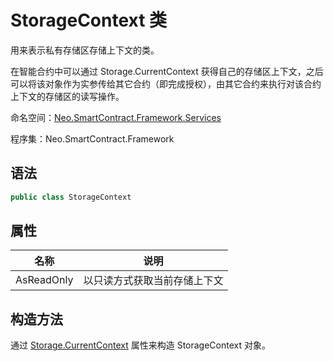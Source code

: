 # StorageContext 类

用来表示私有存储区存储上下文的类。

在智能合约中可以通过 Storage.CurrentContext 获得自己的存储区上下文，之后可以将该对象作为实参传给其它合约（即完成授权），由其它合约来执行对该合约上下文的存储区的读写操作。

命名空间：[Neo.SmartContract.Framework.Services](../services.md)

程序集：Neo.SmartContract.Framework

## 语法

```c#
public class StorageContext
```

## 属性

| 名称                                       | 说明         |
| ---------------------------------------- | ---------- |
| AsReadOnly | 以只读方式获取当前存储上下文 |

## 构造方法

通过 [Storage.CurrentContext](Storage/CurrentContext.md) 属性来构造 StorageContext 对象。
